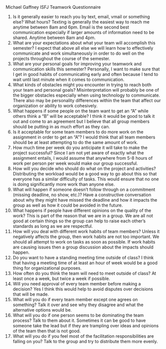 Michael Gaffney
ISFJ
Teamwork Questionnaire
  1. Is it generally easier to reach you by text, email, vmail or something else? What hours?
    Texting is generally the easiest way to reach me anytime between 8am and 6pm. Email is
    the second best communication especially if larger amounts of information need to be
    shared. Anytime between 8am and 4pm.
  2. What are your expectations about what your team will accomplish this semester?
    I expect that above all else we will learn how to effectively communicate and work
    simultaneously in order to do well on the projects throughout the course of the semester.
  3. What are your personal goals for improving your teamwork and communication skills
  this semester?
     Personally, I want to make sure that I get in good habits of communicating early and
    often because I tend to wait until last minute when it comes to communication.
  4. What kinds of obstacles might you encounter in trying to reach both your team and
  personal goals?
    Misinterpretation will probably be one of the bigger obstacles especially when using
    technology to communicate. There also may be personality differences within the team
    that affect our organization or ability to work cohesively.
  5. What happens if some people on the team want to get an “A” while others think a “B”
  will be acceptable?
    I think it would be good to talk it out and come to an agreement but I believe that all
    group members should be putting in as much effort as they can.
  6. Is it acceptable for some team members to do more work on the assignment in order to
  get an “A”?
    I would think that all team members should be at least attempting to do the same amount
    of work.
  7. How much time per week do you anticipate it will take to make the project successful?
    Since I am not yet aware of exactly what the assignment entails, I would assume that
    anywhere from 5-8 hours of work per person per week would make our group successful.
  8. How will you decide who should do what on the project and activities?
    Distributing the workload would be a good way to go about this so that everyone has a
    similar difficulty of tasks. This would ensure that no one is doing significantly more work
    than anyone else.
  9. What will happen if someone doesn’t follow through on a commitment (missing
  deadline, no show, etc.)?
    Have a constructive conversation about why they might have missed the deadline and
    how it impacts the group as well as how it could be avoided in the future.
  10. What happens if people have different opinions on the quality of the work?
    This is part of the reason that we are in a group. We are all not good at certain things so
    the group can help to raise each other’s standards as long as we are respectful.
  11. How will you deal with different work habits of team members?
    Unless it negatively affects the group, then work habits are not too important. We should
    all attempt to work on tasks as soon as possible. If work habits are causing issues then a
    group discussion about the impacts should happen.
  12. Do you want to have a standing meeting time outside of class?
    I think that having a meeting time of at least an hour of week would be a good thing for
    organizational purposes.
  13. How often do you think the team will need to meet outside of class?
    At least once a week, but twice a week if possible.
  14. Will you need approval of every team member before making a decision?
    Yes I think this would help to avoid disputes over decisions that will be made.
  15. What will you do if every team member except one agrees on something?
    Talk it over and see why they disagree and what the alternative options would be.
  16. What will you do if one person seems to be dominating the team process?
    Talk to them about it. Sometimes it can be good to have someone take the lead but if they
    are trampling over ideas and opinions of the team then that is not good.
  17. What will you do if you feel most of the facilitation responsibilities are falling on you?
    Talk to the group and try to distribute them more evenly.
